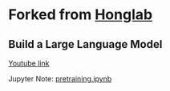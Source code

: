 # Forked from [Honglab](https://honglab.co.kr/)


## Build a Large Language Model

[Youtube link](https://youtu.be/osv2csoHVAo)

Jupyter Note: [pretraining.ipynb](https://github.com/HongLabInc/HongLabLLM/blob/main/pretraining.ipynb)


